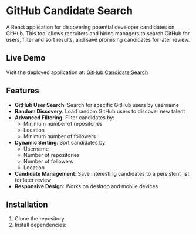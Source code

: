 # GitHub Candidate Search

A React application for discovering potential developer candidates on GitHub. This tool allows recruiters and hiring managers to search GitHub for users, filter and sort results, and save promising candidates for later review.

## Live Demo

Visit the deployed application at: [GitHub Candidate Search](https://github-candidate-search-icjz.onrender.com/)

## Features

- **GitHub User Search**: Search for specific GitHub users by username
- **Random Discovery**: Load random GitHub users to discover new talent
- **Advanced Filtering**: Filter candidates by:
  - Minimum number of repositories
  - Location
  - Minimum number of followers
- **Dynamic Sorting**: Sort candidates by:
  - Username
  - Number of repositories
  - Number of followers
  - Location
- **Candidate Management**: Save interesting candidates to a persistent list for later review
- **Responsive Design**: Works on desktop and mobile devices

## Installation

1. Clone the repository
2. Install dependencies:
